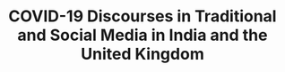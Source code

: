 ---
id: discovinduk
title: "COVID-19 Discourses in Traditional and Social Media in India and the United Kingdom"
title_project: "COVID-19 Discourses in Traditional and Social Media in India and the United Kingdom"
title_short: "DisCOVIndUK"
period: "Oct 22 – Mar 23 (6 months)" 
round: "1"
lecture2go: "64212"
uhh_url: "https://www.hcl.uni-hamburg.de/ddlitlab/data-literacy-studierendenprojekte/erste-foerderrunde/discovinduk.html"
students: "Tjorven Luisa Halves, Jueun Kang"
mentor: "Prof. Dr. Robert Fuchs"
text: |
    COVID-19 has had an enormous impact on the entire world since the WHO declared it a pandemic in March 2020. Yet, individual countries’ responses to the situation varied. Linguistic discourse analysis of English-language social media and newspapers can provide insights into India’s and Indians’ reactions to the pandemic. Moreover, it may provide knowledge about improving the response to comparable future situations. 

    Keywords will be collected from Twitter and selected newspapers that were posted or published during a target period (January 2020 to September 2022) in India. This will be subsequently compared with the existing data from the UK in previous studies. Unlike Germany and the UK, where data exists, India and the UK have contrastive economical structures. This approach will yield results on the question of how an economically developing nation responded to the pandemic. Discourse in English will be used in the analysis, which allows for a more direct linguistic contrast.  

    Twitter is a social media platform where users can interact in short messages and receive news about current events. Due to its interactive nature, the platform provides a meaningful reflection of users’ opinions [1]. Although it is not representative of the entire population, discourse on the platform has a considerable influence on shaping public opinion [1]. Furthermore, the network has been used for discourse analyses around the topic of COVID-19 in the past (e.g., [2]). Newspaper articles are of similar interest since including the highest-circulation newspapers in the present project means they also have a significant influence on public opinion.

    Furthermore, analyzing public opinion around and responding to the pandemic may provide suggestions on how to cope with similar situations in the future. For instance, this can lead us to conclusions about reasons for vaccine hesitancy, or more generally, attitudes toward vaccines [2]. Since herd immunity is an essential factor in battling disease outbreaks, this is of great significance for society. Additionally, attitudes towards COVID-19 are a divisive topic in society and a factor of polarization [2]. 

    Research Questions:

    1. To what extent are the components of the keyword lists from the two countries distinctive or similar?
    2. Does the type of platform, i.e., social media and newspaper, influence the choice of words in expressing one’s attitude towards the pandemic situation? 
    3. How has the word frequency developed during the target period?

    Data will be extracted from LexisNexis and Twitter, where many news articles and Tweets are available respectively. Since the study will make use of existing keyword lists from the UK generated by previous research results (provided by the mentor of this project), only the Indian data will be collected. Target data will be narrowed down to five newspapers with the highest circulation rates in India. Following, words will be lemmatized in Python, segmented, and counted, creating a keyword list, and calculating each word’s frequency per million words. The comparison of the data from India and the UK will be initialized by comparing the data visually in R. We will then statistically explore the differences and similarities between the countries using log-likelihood and log-ratio. We aim to publish our results in a leading journal in the field of World Englishes (e.g., English World-Wide, English Language & Linguistics).

    Unlike other studies of discourse around the COVID-19 pandemic, this project will not search Twitter and newspapers for a predetermined list of keywords [2]. Rather, it will employ a data-driven approach to generate keyword lists from the data [1]. Combining self-directed work with the comparison to existing data and results, we, as the students participating in the project, will gain valuable experience in data management and analysis, thus building our data literacy skills. All datasets that are collected during the investigation will be stored in OSF, an online data platform. This implies that our results will always be accessible and reusable.

    ##### References:

    [1] Fuchs, R. (2022). Viral Discourses – How We Discuss COVID-19 [Conference talk].
    [2] Guntuku, S. C., Buttenheim, A. M., Sherman, G., & Merchant, R. M. (2021). Twitter discourse reveals geographical and temporal variation in concerns about covid-19 vaccines in the United States. Vaccine, 39(30), 4034–4038. https://doi.org/10.1016/j.vaccine.2021.06.014 

image: "https://www.hcl.uni-hamburg.de/16179334/covid-obi-pixel6propix-unsplash-fb5625c075627e6ecefa14dfa339f5f8db7c93aa.jpg"
image_credit: "pixel6propix / unsplash"
---